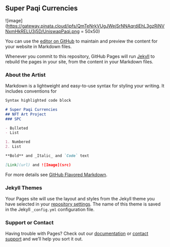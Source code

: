 ## Super Paqi Currencies

![image](https://gateway.pinata.cloud/ipfs/QmTeNrkVUgJWejSrNNAqrdiEhL3gzRiNVNxmHkRELU3j5D/UniswapPaqi.png = 50x50) 

You can use the [editor on GitHub](https://github.com/Paqi-Aysia/Paqi-Aysia.github.io/edit/main/index.md) to maintain and preview the content for your website in Markdown files.

Whenever you commit to this repository, GitHub Pages will run [Jekyll](https://jekyllrb.com/) to rebuild the pages in your site, from the content in your Markdown files.

### About the Artist

Markdown is a lightweight and easy-to-use syntax for styling your writing. It includes conventions for

```markdown
Syntax highlighted code block

# Super Paqi Currencies
## NFT Art Project
### SPC

- Bulleted
- List

1. Numbered
2. List

**Bold** and _Italic_ and `Code` text

[Link](url) and ![Image](src)
```

For more details see [GitHub Flavored Markdown](https://guides.github.com/features/mastering-markdown/).

### Jekyll Themes

Your Pages site will use the layout and styles from the Jekyll theme you have selected in your [repository settings](https://github.com/Paqi-Aysia/Paqi-Aysia.github.io/settings). The name of this theme is saved in the Jekyll `_config.yml` configuration file.

### Support or Contact

Having trouble with Pages? Check out our [documentation](https://docs.github.com/categories/github-pages-basics/) or [contact support](https://support.github.com/contact) and we’ll help you sort it out.
